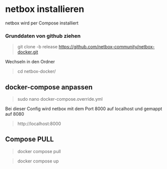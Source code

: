 # netbox installieren
netbox wird per Compose installiert

### Grunddaten von github ziehen
> git clone -b release https://github.com/netbox-community/netbox-docker.git

Wechseln in den Ordner
> cd netbox-docker/

## docker-compose anpassen
> sudo nano docker-compose.override.yml

Bei dieser Config wird netbox mit dem Port 8000 auf localhost und gemappt auf 8080

> http://localhost:8000

## Compose PULL

> docker compose pull

> docker compose up
